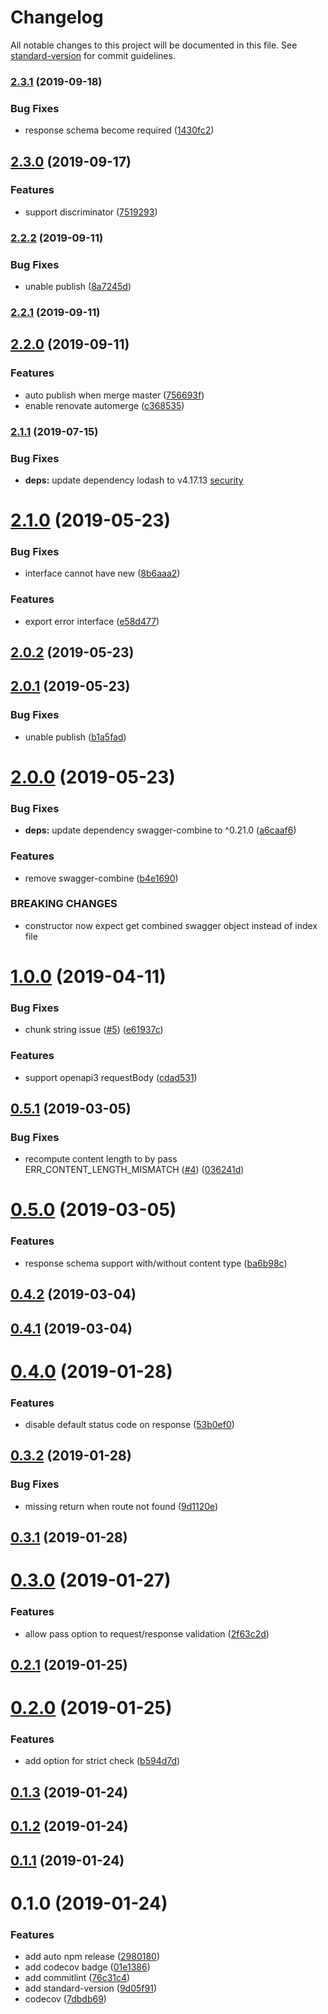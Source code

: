 # Changelog

All notable changes to this project will be documented in this file. See [standard-version](https://github.com/conventional-changelog/standard-version) for commit guidelines.

### [2.3.1](https://github.com/davidNHK/node-swagger-middleware/compare/v2.3.0...v2.3.1) (2019-09-18)


### Bug Fixes

* response schema become required ([1430fc2](https://github.com/davidNHK/node-swagger-middleware/commit/1430fc2))

## [2.3.0](https://github.com/davidNHK/node-swagger-middleware/compare/v2.2.2...v2.3.0) (2019-09-17)


### Features

* support discriminator ([7519293](https://github.com/davidNHK/node-swagger-middleware/commit/7519293))

### [2.2.2](https://github.com/davidNHK/node-swagger-middleware/compare/v2.2.1...v2.2.2) (2019-09-11)


### Bug Fixes

* unable publish ([8a7245d](https://github.com/davidNHK/node-swagger-middleware/commit/8a7245d))

### [2.2.1](https://github.com/davidNHK/node-swagger-middleware/compare/v2.2.0...v2.2.1) (2019-09-11)

## [2.2.0](https://github.com/davidNHK/node-swagger-middleware/compare/v2.1.1...v2.2.0) (2019-09-11)

### Features

- auto publish when merge master ([756693f](https://github.com/davidNHK/node-swagger-middleware/commit/756693f))
- enable renovate automerge ([c368535](https://github.com/davidNHK/node-swagger-middleware/commit/c368535))

### [2.1.1](https://github.com/davidNHK/node-swagger-middleware/compare/v2.1.0...v2.1.1) (2019-07-15)

### Bug Fixes

- **deps:** update dependency lodash to v4.17.13 [security](<[4f60be1](https://github.com/davidNHK/node-swagger-middleware/commit/4f60be1)>)

<a name="2.1.0"></a>

# [2.1.0](https://github.com/davidNHK/node-swagger-middleware/compare/v2.0.2...v2.1.0) (2019-05-23)

### Bug Fixes

- interface cannot have new ([8b6aaa2](https://github.com/davidNHK/node-swagger-middleware/commit/8b6aaa2))

### Features

- export error interface ([e58d477](https://github.com/davidNHK/node-swagger-middleware/commit/e58d477))

<a name="2.0.2"></a>

## [2.0.2](https://github.com/davidNHK/node-swagger-middleware/compare/v2.0.1...v2.0.2) (2019-05-23)

<a name="2.0.1"></a>

## [2.0.1](https://github.com/davidNHK/node-swagger-middleware/compare/v2.0.0...v2.0.1) (2019-05-23)

### Bug Fixes

- unable publish ([b1a5fad](https://github.com/davidNHK/node-swagger-middleware/commit/b1a5fad))

<a name="2.0.0"></a>

# [2.0.0](https://github.com/davidNHK/node-swagger-middleware/compare/v1.0.0...v2.0.0) (2019-05-23)

### Bug Fixes

- **deps:** update dependency swagger-combine to ^0.21.0 ([a6caaf6](https://github.com/davidNHK/node-swagger-middleware/commit/a6caaf6))

### Features

- remove swagger-combine ([b4e1690](https://github.com/davidNHK/node-swagger-middleware/commit/b4e1690))

### BREAKING CHANGES

- constructor now expect get combined swagger object instead of index file

<a name="1.0.0"></a>

# [1.0.0](https://github.com/davidNHK/node-swagger-middleware/compare/v0.5.1...v1.0.0) (2019-04-11)

### Bug Fixes

- chunk string issue ([#5](https://github.com/davidNHK/node-swagger-middleware/issues/5)) ([e61937c](https://github.com/davidNHK/node-swagger-middleware/commit/e61937c))

### Features

- support openapi3 requestBody ([cdad531](https://github.com/davidNHK/node-swagger-middleware/commit/cdad531))

<a name="0.5.1"></a>

## [0.5.1](https://github.com/davidNHK/node-swagger-middleware/compare/v0.5.0...v0.5.1) (2019-03-05)

### Bug Fixes

- recompute content length to by pass ERR_CONTENT_LENGTH_MISMATCH ([#4](https://github.com/davidNHK/node-swagger-middleware/issues/4)) ([036241d](https://github.com/davidNHK/node-swagger-middleware/commit/036241d))

<a name="0.5.0"></a>

# [0.5.0](https://github.com/davidNHK/node-swagger-middleware/compare/v0.4.2...v0.5.0) (2019-03-05)

### Features

- response schema support with/without content type ([ba6b98c](https://github.com/davidNHK/node-swagger-middleware/commit/ba6b98c))

<a name="0.4.2"></a>

## [0.4.2](https://github.com/davidNHK/node-swagger-middleware/compare/v0.4.1...v0.4.2) (2019-03-04)

<a name="0.4.1"></a>

## [0.4.1](https://github.com/davidNHK/node-swagger-middleware/compare/v0.4.0...v0.4.1) (2019-03-04)

<a name="0.4.0"></a>

# [0.4.0](https://github.com/davidNHK/node-swagger-middleware/compare/v0.3.2...v0.4.0) (2019-01-28)

### Features

- disable default status code on response ([53b0ef0](https://github.com/davidNHK/node-swagger-middleware/commit/53b0ef0))

<a name="0.3.2"></a>

## [0.3.2](https://github.com/davidNHK/node-swagger-middleware/compare/v0.3.1...v0.3.2) (2019-01-28)

### Bug Fixes

- missing return when route not found ([9d1120e](https://github.com/davidNHK/node-swagger-middleware/commit/9d1120e))

<a name="0.3.1"></a>

## [0.3.1](https://github.com/davidNHK/node-swagger-middleware/compare/v0.3.0...v0.3.1) (2019-01-28)

<a name="0.3.0"></a>

# [0.3.0](https://github.com/davidNHK/node-swagger-middleware/compare/v0.2.1...v0.3.0) (2019-01-27)

### Features

- allow pass option to request/response validation ([2f63c2d](https://github.com/davidNHK/node-swagger-middleware/commit/2f63c2d))

<a name="0.2.1"></a>

## [0.2.1](https://github.com/davidNHK/node-swagger-middleware/compare/v0.2.0...v0.2.1) (2019-01-25)

<a name="0.2.0"></a>

# [0.2.0](https://github.com/davidNHK/node-swagger-middleware/compare/v0.1.3...v0.2.0) (2019-01-25)

### Features

- add option for strict check ([b594d7d](https://github.com/davidNHK/node-swagger-middleware/commit/b594d7d))

<a name="0.1.3"></a>

## [0.1.3](https://github.com/davidNHK/node-swagger-middleware/compare/v0.1.2...v0.1.3) (2019-01-24)

<a name="0.1.2"></a>

## [0.1.2](https://github.com/davidNHK/node-swagger-middleware/compare/v0.1.1...v0.1.2) (2019-01-24)

<a name="0.1.1"></a>

## [0.1.1](https://github.com/davidNHK/node-swagger-middleware/compare/v0.1.0...v0.1.1) (2019-01-24)

<a name="0.1.0"></a>

# 0.1.0 (2019-01-24)

### Features

- add auto npm release ([2980180](https://github.com/davidNHK/node-swagger-middleware/commit/2980180))
- add codecov badge ([01e1386](https://github.com/davidNHK/node-swagger-middleware/commit/01e1386))
- add commitlint ([76c31c4](https://github.com/davidNHK/node-swagger-middleware/commit/76c31c4))
- add standard-version ([9d05f91](https://github.com/davidNHK/node-swagger-middleware/commit/9d05f91))
- codecov ([7dbdb69](https://github.com/davidNHK/node-swagger-middleware/commit/7dbdb69))
